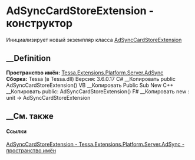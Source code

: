 # AdSyncCardStoreExtension - конструктор
Инициализирует новый экземпляр класса
[AdSyncCardStoreExtension](T_Tessa_Extensions_Platform_Server_AdSync_AdSyncCardStoreExtension.htm)
##  __Definition
 **Пространство имён:**
[Tessa.Extensions.Platform.Server.AdSync](N_Tessa_Extensions_Platform_Server_AdSync.htm)  
 **Сборка:** Tessa (в Tessa.dll) Версия: 3.6.0.17
C# __Копировать
     public AdSyncCardStoreExtension()
VB __Копировать
     Public Sub New
C++ __Копировать
     public:
    AdSyncCardStoreExtension()
F# __Копировать
     new : unit -> AdSyncCardStoreExtension
##  __См. также
#### Ссылки
[AdSyncCardStoreExtension -
](T_Tessa_Extensions_Platform_Server_AdSync_AdSyncCardStoreExtension.htm)
[Tessa.Extensions.Platform.Server.AdSync - пространство
имён](N_Tessa_Extensions_Platform_Server_AdSync.htm)
